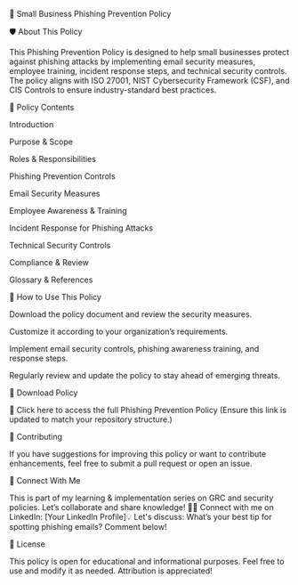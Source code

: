📜 Small Business Phishing Prevention Policy

🛡️ About This Policy

This Phishing Prevention Policy is designed to help small businesses protect against phishing attacks by implementing email security measures, employee training, incident response steps, and technical security controls. The policy aligns with ISO 27001, NIST Cybersecurity Framework (CSF), and CIS Controls to ensure industry-standard best practices.

📂 Policy Contents

Introduction

Purpose & Scope

Roles & Responsibilities

Phishing Prevention Controls

Email Security Measures

Employee Awareness & Training

Incident Response for Phishing Attacks

Technical Security Controls

Compliance & Review

Glossary & References

🚀 How to Use This Policy

Download the policy document and review the security measures.

Customize it according to your organization’s requirements.

Implement email security controls, phishing awareness training, and response steps.

Regularly review and update the policy to stay ahead of emerging threats.

🔗 Download Policy

📄 Click here to access the full Phishing Prevention Policy (Ensure this link is updated to match your repository structure.)

🤝 Contributing

If you have suggestions for improving this policy or want to contribute enhancements, feel free to submit a pull request or open an issue.

📢 Connect With Me

This is part of my learning & implementation series on GRC and security policies. Let’s collaborate and share knowledge! 🚀🔗 Connect with me on LinkedIn: [Your LinkedIn Profile]💡 Let's discuss: What’s your best tip for spotting phishing emails? Comment below!

📌 License

This policy is open for educational and informational purposes. Feel free to use and modify it as needed. Attribution is appreciated!

